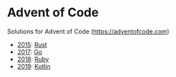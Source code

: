 # Advent of Code

Solutions for Advent of Code (https://adventofcode.com)

- [2015](../../tree/master/2015): [Rust](https://www.rust-lang.org/)
- [2017](../../tree/master/2017): [Go](https://golang.org/)
- [2018](../../tree/master/2018): [Ruby](https://www.ruby-lang.org/)
- [2019](../../tree/master/2019): [Kotlin](https://kotlinlang.org/)